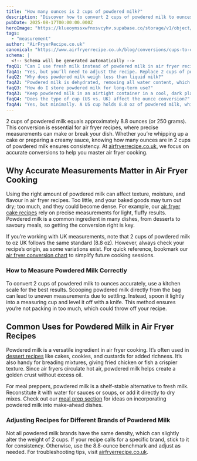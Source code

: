 ```yaml
---
title: "How many ounces is 2 cups of powdered milk?"
description: "Discover how to convert 2 cups of powdered milk to ounces for perfect air fryer recipes. Get precise measurements and baking tips here!"
pubDate: 2025-08-17T00:00:00.000Z
heroImage: "https://klueoymssxwfnxsvcyhv.supabase.co/storage/v1/object/public/Shmucket/how-many-ounces-is-2-cups-of-powdered-milk.webp"
tags:
  - "measurement"
author: "AirFryerRecipe.co.uk"
canonical: "https://www.airfryerrecipe.co.uk/blog/conversions/cups-to-ounces/how-many-ounces-is-2-cups-of-powdered-milk"
schema: |
  <!-- Schema will be generated automatically -->
faqQ1: "Can I use fresh milk instead of powdered milk in air fryer recipes?"
faqA1: "Yes, but you’ll need to adjust the recipe. Replace 2 cups of powdered milk with 4 cups of fresh milk and reduce other liquids slightly. Keep in mind that fresh milk adds more moisture, which may affect cooking times in the air fryer."
faqQ2: "Why does powdered milk weigh less than liquid milk?"
faqA2: "Powdered milk is dehydrated, removing all water content, which reduces its weight significantly. Two cups of powdered milk (8.8 oz) reconstitutes to about 4 cups of liquid milk, making it a concentrated form."
faqQ3: "How do I store powdered milk for long-term use?"
faqA3: "Keep powdered milk in an airtight container in a cool, dark place. Avoid humidity, as moisture can cause clumping. Properly stored, it can last up to 18 months. For best results, use it within a year."
faqQ4: "Does the type of cup (US vs. UK) affect the ounce conversion?"
faqA4: "Yes, but minimally. A US cup holds 8.8 oz of powdered milk, while a UK imperial cup is slightly larger (10 oz). Most modern recipes use US measurements, but always check the recipe’s origin to be sure."
---
```

<p>2 cups of powdered milk equals approximately 8.8 ounces (or 250 grams). This conversion is essential for air fryer recipes, where precise measurements can make or break your dish. Whether you’re whipping up a cake or preparing a creamy sauce, knowing how many ounces are in 2 cups of powdered milk ensures consistency. At <a href=https://www.airfryerrecipe.co.uk>airfryerrecipe.co.uk</a>, we focus on accurate conversions to help you master air fryer cooking.</p>

<h2>Why Accurate Measurements Matter in Air Fryer Cooking</h2>  
<p>Using the right amount of powdered milk can affect texture, moisture, and flavour in air fryer recipes. Too little, and your baked goods may turn out dry; too much, and they could become dense. For example, our <a href=https://www.airfryerrecipe.co.uk/recipes>air fryer cake recipes</a> rely on precise measurements for light, fluffy results. Powdered milk is a common ingredient in many dishes, from desserts to savoury meals, so getting the conversion right is key.</p>  

<p>If you’re working with UK measurements, note that 2 cups of powdered milk to oz UK follows the same standard (8.8 oz). However, always check your recipe’s origin, as some variations exist. For quick reference, bookmark our <a href=https://www.airfryerrecipe.co.uk/air-fryer-conversion-chart>air fryer conversion chart</a> to simplify future cooking sessions.</p>  

<h3>How to Measure Powdered Milk Correctly</h3>  
<p>To convert 2 cups of powdered milk to ounces accurately, use a kitchen scale for the best results. Scooping powdered milk directly from the bag can lead to uneven measurements due to settling. Instead, spoon it lightly into a measuring cup and level it off with a knife. This method ensures you’re not packing in too much, which could throw off your recipe.</p>  

<h2>Common Uses for Powdered Milk in Air Fryer Recipes</h2>  
<p>Powdered milk is a versatile ingredient in air fryer cooking. It’s often used in <a href=https://www.airfryerrecipe.co.uk/recipe-category/dessert>dessert recipes</a> like cakes, cookies, and custards for added richness. It’s also handy for breading mixtures, giving fried chicken or fish a crispier texture. Since air fryers circulate hot air, powdered milk helps create a golden crust without excess oil.</p>  

<p>For meal preppers, powdered milk is a shelf-stable alternative to fresh milk. Reconstitute it with water for sauces or soups, or add it directly to dry mixes. Check out our <a href=https://www.airfryerrecipe.co.uk/recipe-category/meal-prep>meal prep section</a> for ideas on incorporating powdered milk into make-ahead dishes.</p>  

<h3>Adjusting Recipes for Different Brands of Powdered Milk</h3>  
<p>Not all powdered milk brands have the same density, which can slightly alter the weight of 2 cups. If your recipe calls for a specific brand, stick to it for consistency. Otherwise, use the 8.8-ounce benchmark and adjust as needed. For troubleshooting tips, visit <a href=https://www.airfryerrecipe.co.uk>airfryerrecipe.co.uk</a>.</p>

